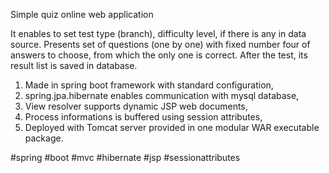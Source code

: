 Simple quiz online web application

It enables to set test type (branch), difficulty level, if there is any in data source. 
Presents set of questions (one by one) with fixed number four of answers to choose, 
from which the only one is correct. After the test, its result list is saved in database. 

1. Made in spring boot framework with standard configuration, 
2. spring.jpa.hibernate enables communication with mysql database, 
3. View resolver supports dynamic JSP web documents,
4. Process informations is buffered using session attributes, 
5. Deployed with Tomcat server provided in one modular WAR executable package.

#spring #boot #mvc #hibernate #jsp #sessionattributes
